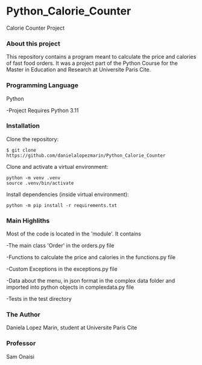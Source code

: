 # Python_Calorie_Counter
Calorie Counter Project 

### About this project <a name="about-project"></a>
This repository contains a program meant to calculate the price and calories of fast food orders. It was a project part of the Python Course for the Master in Education and Research at Universite Paris Cite.

### Programming Language </a>
Python

-Project Requires Python 3.11

### Installation
Clone the repository:

```
$ git clone https://github.com/danielalopezmarin/Python_Calorie_Counter
```

Clone and activate a virtual environment:

```
python -m venv .venv
source .venv/bin/activate
```
Install dependencies (inside virtual environment):

```
python -m pip install -r requirements.txt
```

### Main Highliths
Most of the code is located in the 'module'. It contains

-The main class 'Order' in the orders.py file

-Functions to calculate the price and calories in the functions.py file

-Custom Exceptions in the exceptions.py file

-Data about the menu, in json format in the complex data folder and imported into python objects in complexdata.py file 

-Tests in the test directory

### The Author
Daniela Lopez Marin, student at Universite Paris Cite

### Professor
Sam Onaisi


